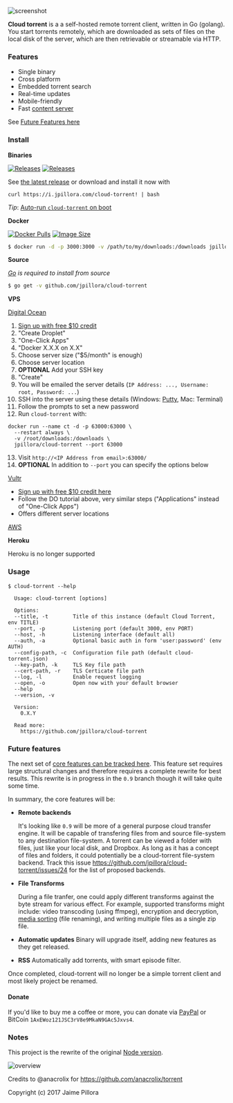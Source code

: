 <img src="https://user-images.githubusercontent.com/633843/32198822-e59a0fc4-be1d-11e7-9b92-03ce17ba05ba.png" alt="screenshot"/>

**Cloud torrent** is a a self-hosted remote torrent client, written in Go (golang). You start torrents remotely, which are downloaded as sets of files on the local disk of the server, which are then retrievable or streamable via HTTP.

### Features

* Single binary
* Cross platform
* Embedded torrent search
* Real-time updates
* Mobile-friendly
* Fast [content server](http://golang.org/pkg/net/http/#ServeContent)

See [Future Features here](#future-features)

### Install

**Binaries**

[![Releases](https://img.shields.io/github/release/jpillora/cloud-torrent.svg)](https://github.com/jpillora/cloud-torrent/releases) [![Releases](https://img.shields.io/github/downloads/jpillora/cloud-torrent/total.svg)](https://github.com/jpillora/cloud-torrent/releases)

See [the latest release](https://github.com/jpillora/cloud-torrent/releases/latest) or download and install it now with

```
curl https://i.jpillora.com/cloud-torrent! | bash
```

*Tip*: [Auto-run `cloud-torrent` on boot](https://github.com/jpillora/cloud-torrent/wiki/Auto-Run-on-Reboot)

**Docker**

[![Docker Pulls](https://img.shields.io/docker/pulls/jpillora/cloud-torrent.svg)][dockerhub] [![Image Size](https://images.microbadger.com/badges/image/jpillora/cloud-torrent.svg)][dockerhub]

[dockerhub]: https://hub.docker.com/r/jpillora/cloud-torrent/

``` sh
$ docker run -d -p 3000:3000 -v /path/to/my/downloads:/downloads jpillora/cloud-torrent
```

**Source**

*[Go](https://golang.org/dl/) is required to install from source*

``` sh
$ go get -v github.com/jpillora/cloud-torrent
```

**VPS**

[Digital Ocean](https://m.do.co/c/011fa87fde07)

  1. [Sign up with free $10 credit](https://m.do.co/c/011fa87fde07)
  2. "Create Droplet"
  3. "One-Click Apps"
  4. "Docker X.X.X on X.X"
  5. Choose server size ("$5/month" is enough)
  6. Choose server location
  7. **OPTIONAL** Add your SSH key
  8. "Create"
  9. You will be emailed the server details (`IP Address: ..., Username: root, Password: ...`)
  10. SSH into the server using these details (Windows: [Putty](https://the.earth.li/~sgtatham/putty/latest/x86/putty.exe), Mac: Terminal)
  11. Follow the prompts to set a new password
  12. Run `cloud-torrent` with:

    docker run --name ct -d -p 63000:63000 \
      --restart always \
      -v /root/downloads:/downloads \
      jpillora/cloud-torrent --port 63000

  13. Visit `http://<IP Address from email>:63000/`
  14. **OPTIONAL** In addition to `--port` you can specify the options below

[Vultr](http://www.vultr.com/?ref=6947403-3B)

* [Sign up with free $10 credit here](http://www.vultr.com/?ref=6947403-3B)
* Follow the DO tutorial above, very similar steps ("Applications" instead of "One-Click Apps")
* Offers different server locations

[AWS](https://aws.amazon.com)

**Heroku**

Heroku is no longer supported

### Usage

```
$ cloud-torrent --help

  Usage: cloud-torrent [options]

  Options:
  --title, -t        Title of this instance (default Cloud Torrent, env TITLE)
  --port, -p         Listening port (default 3000, env PORT)
  --host, -h         Listening interface (default all)
  --auth, -a         Optional basic auth in form 'user:password' (env AUTH)
  --config-path, -c  Configuration file path (default cloud-torrent.json)
  --key-path, -k     TLS Key file path
  --cert-path, -r    TLS Certicate file path
  --log, -l          Enable request logging
  --open, -o         Open now with your default browser
  --help
  --version, -v

  Version:
    0.X.Y

  Read more:
    https://github.com/jpillora/cloud-torrent

```

### Future features

The next set of [core features can be tracked here](https://github.com/jpillora/cloud-torrent/issues?q=is%3Aopen+is%3Aissue+label%3Acore-feature). This feature set requires large structural changes and therefore requires a complete rewrite for best results. This rewrite is in progress in the `0.9` branch though it will take quite some time.

In summary, the core features will be:

* **Remote backends**

  It's looking like `0.9` will be more of a general purpose cloud transfer engine. It will be capable of transfering files from and source file-system to any destination file-system. A torrent can be viewed a folder with files, just like your local disk, and Dropbox. As long as it has a concept of files and folders, it could potentially be a cloud-torrent file-system backend. Track this issue https://github.com/jpillora/cloud-torrent/issues/24 for the list of proposed backends.

* **File Transforms**

  During a file tranfer, one could apply different transforms against the byte stream for various effect. For example, supported transforms might include: video transcoding (using ffmpeg), encryption and decryption, [media sorting](https://github.com/jpillora/cloud-torrent/issues/4) (file renaming), and writing multiple files as a single zip file.
  
* **Automatic updates** Binary will upgrade itself, adding new features as they get released.
  
* **RSS** Automatically add torrents, with smart episode filter.

Once completed, cloud-torrent will no longer be a simple torrent client and most likely project be renamed.

#### Donate

If you'd like to buy me a coffee or more, you can donate via [PayPal](https://www.paypal.com/cgi-bin/webscr?cmd=_xclick&business=dev%40jpillora%2ecom&lc=AU&item_name=Open%20Source%20Donation&button_subtype=services&currency_code=USD&bn=PP%2dBuyNowBF%3abtn_buynowCC_LG%2egif%3aNonHosted) or BitCoin `1AxEWoz121JSC3rV8e9MkaN9GAc5Jxvs4`.

### Notes

This project is the rewrite of the original [Node version](https://github.com/jpillora/node-torrent-cloud).

![overview](https://docs.google.com/drawings/d/1ekyeGiehwQRyi6YfFA4_tQaaEpUaS8qihwJ-s3FT_VU/pub?w=606&h=305)

Credits to @anacrolix for https://github.com/anacrolix/torrent

Copyright (c) 2017 Jaime Pillora

